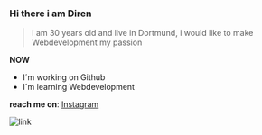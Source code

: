 ### Hi there i am Diren
> i am 30 years old and live in Dortmund,
i would like to make Webdevelopment my passion

**NOW**
- I´m working on Github
- I´m learning Webdevelopment 

**reach me on**: [Instagram](https://www.instagram.com/diren.tkl/?hl=de)



![link](https://image.stern.de/8397632/t/K6/v2/w1440/r1.7778/-/meme--1-.jpg)


